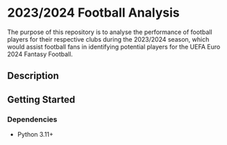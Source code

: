 # 2023/2024 Football Analysis

The purpose of this repository is to analyse the performance of football players for their respective clubs during the 2023/2024 season, which would assist football fans in identifying potential players for the UEFA Euro 2024 Fantasy Football.

## Description

## Getting Started

### Dependencies

* Python 3.11+